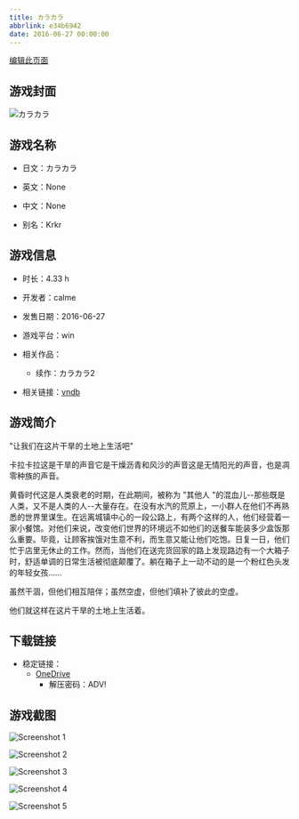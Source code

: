 ```yaml
---
title: カラカラ
abbrlink: e34b6942
date: 2016-06-27 00:00:00
---
```

[编辑此页面](https://github.com/ACG-3/ADV3-source/blob/main/source/_posts/games/%E3%82%AB%E3%83%A9%E3%82%AB%E3%83%A9.md)

## 游戏封面

![カラカラ](https://pan.timero.xyz/onedrive/img_lib_001/%E3%82%AB%E3%83%A9%E3%82%AB%E3%83%A9_cover.avif)


## 游戏名称

- 日文：カラカラ
- 英文：None
- 中文：None

- 别名：Krkr


## 游戏信息

- 时长：4.33 h
- 开发者：calme
- 发售日期：2016-06-27
- 游戏平台：win
- 相关作品：
   - 续作：カラカラ2

- 相关链接：[vndb](https://vndb.org/v18974)


## 游戏简介

"让我们在这片干旱的土地上生活吧"

卡拉卡拉这是干旱的声音它是干燥沥青和风沙的声音这是无情阳光的声音，也是凋零种族的声音。

黄昏时代这是人类衰老的时期，在此期间，被称为 "其他人 "的混血儿--那些既是人类，又不是人类的人--大量存在。在没有水汽的荒原上，一小群人在他们不再熟悉的世界里谋生。在远离城镇中心的一段公路上，有两个这样的人，他们经营着一家小餐馆。对他们来说，改变他们世界的环境远不如他们的送餐车能装多少盒饭那么重要。毕竟，让顾客挨饿对生意不利，而生意又能让他们吃饱。日复一日，他们忙于店里无休止的工作。然而，当他们在送完货回家的路上发现路边有一个大箱子时，舒适单调的日常生活被彻底颠覆了。躺在箱子上一动不动的是一个粉红色头发的年轻女孩......

虽然干涸，但他们相互陪伴；虽然空虚，但他们填补了彼此的空虚。

他们就这样在这片干旱的土地上生活着。




## 下载链接

- 稳定链接：
    - [OneDrive](https://pan.timero.xyz/onedrive/adv_lib_001/%E3%82%AB%E3%83%A9%E3%82%AB%E3%83%A9)
        - 解压密码：ADV!



## 游戏截图


![Screenshot 1](https://pan.timero.xyz/onedrive/img_lib_001/%E3%82%AB%E3%83%A9%E3%82%AB%E3%83%A9_Screenshot_1.avif)

![Screenshot 2](https://pan.timero.xyz/onedrive/img_lib_001/%E3%82%AB%E3%83%A9%E3%82%AB%E3%83%A9_Screenshot_2.avif)

![Screenshot 3](https://pan.timero.xyz/onedrive/img_lib_001/%E3%82%AB%E3%83%A9%E3%82%AB%E3%83%A9_Screenshot_3.avif)

![Screenshot 4](https://pan.timero.xyz/onedrive/img_lib_001/%E3%82%AB%E3%83%A9%E3%82%AB%E3%83%A9_Screenshot_4.avif)

![Screenshot 5](https://pan.timero.xyz/onedrive/img_lib_001/%E3%82%AB%E3%83%A9%E3%82%AB%E3%83%A9_Screenshot_5.avif)

